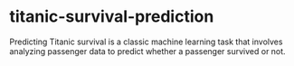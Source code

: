 # titanic-survival-prediction
Predicting Titanic survival is a classic machine learning task that involves analyzing passenger data to predict whether a passenger survived or not.
